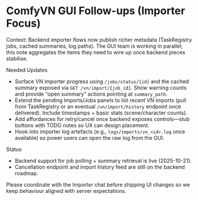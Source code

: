 # ComfyVN GUI Follow-ups (Importer Focus)

Context: Backend importer flows now publish richer metadata (TaskRegistry jobs, cached summaries, log paths). The GUI team is working in parallel; this note aggregates the items they need to wire up once backend pieces stabilise.

Needed Updates
- Surface VN importer progress using `/jobs/status/{id}` and the cached summary exposed via `GET /vn/import/{job_id}`. Show warning counts and provide “open summary” actions pointing at `summary_path`.
- Extend the pending Imports/Jobs panels to list recent VN imports (pull from TaskRegistry or an eventual `/vn/import/history` endpoint once delivered). Include timestamps + basic stats (scene/character counts).
- Add affordances for retry/cancel once backend exposes controls—stub buttons with TODO notes so UX can design placement.
- Hook into importer log artefacts (e.g., `logs/imports/vn_<id>.log` once available) so power users can open the raw log from the GUI.

Status
- Backend support for job polling + summary retrieval is live (2025-10-21).
- Cancellation endpoint and import history feed are still on the backend roadmap.

Please coordinate with the Importer chat before shipping UI changes so we keep behaviour aligned with server expectations.
